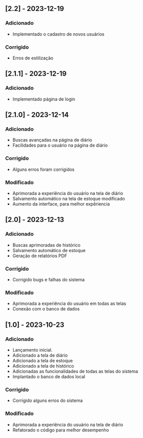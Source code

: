 ## [2.2] - 2023-12-19

### Adicionado

- Implementado o cadastro de novos usuários

### Corrigido

- Erros de estilização

## [2.1.1] - 2023-12-19

### Adicionado

- Implementado página de login

## [2.1.0] - 2023-12-14

### Adicionado

- Buscas avançadas na página de diário
- Facilidades para o usuário na página de diário

### Corrigido

- Alguns erros foram corrigidos

### Modificado

- Aprimorada a experiência do usuário na tela de diário
- Salvamento automático na tela de estoque modificado
- Aumento da interface, para melhor expêriencia

## [2.0] - 2023-12-13

### Adicionado

- Buscas aprimoradas de histórico
- Salvamento automático de estoque
- Geração de relatórios PDF

### Corrigido

- Corrigido bugs e falhas do sistema

### Modificado

- Aprimorada a experiência do usuário em todas as telas
- Conexão com o banco de dados

## [1.0] - 2023-10-23

### Adicionado

- Lançamento inicial.
- Adicionado a tela de diário
- Adicionado a tela de estoque
- Adicionado a tela de histórico
- Adicionadas as funcionalidades de todas as telas do sistema
- Implantado o banco de dados local

### Corrigido

- Corrigido alguns erros do sistema

### Modificado

- Aprimorada a experiência do usuário na tela de diário
- Refatorado o código para melhor desempenho
